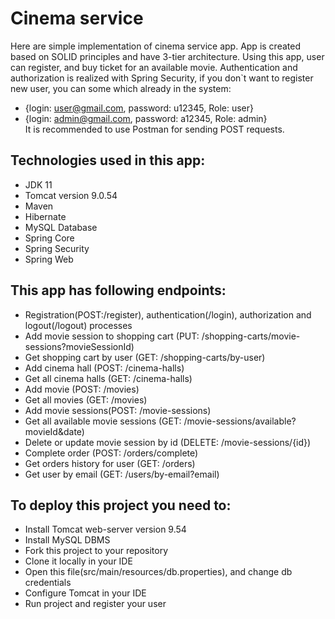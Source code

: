 # Cinema service
Here are simple implementation of cinema service app.
App is created based on SOLID principles and have 3-tier architecture.
Using this app, user can register, and buy ticket for an available movie.
Authentication and authorization is realized with Spring Security,
if you don`t want to register new user, you can some which already in the system:
- {login: user@gmail.com, password: u12345, Role: user} 
- {login: admin@gmail.com, password: a12345, Role: admin} </br>
It is recommended to use Postman for sending POST requests.

## Technologies used in this app:
- JDK 11
- Tomcat version 9.0.54
- Maven
- Hibernate
- MySQL Database
- Spring Core
- Spring Security
- Spring Web

## This app has following endpoints:
- Registration(POST:/register), authentication(/login), authorization and logout(/logout) processes
- Add movie session to shopping cart (PUT: /shopping-carts/movie-sessions?movieSessionId)
- Get shopping cart by user (GET: /shopping-carts/by-user)
- Add cinema hall (POST: /cinema-halls)
- Get all cinema halls (GET: /cinema-halls)
- Add movie (POST: /movies)
- Get all movies (GET: /movies) 
- Add movie sessions(POST: /movie-sessions)
- Get all available movie sessions (GET: /movie-sessions/available?movieId&date)
- Delete or update movie session by id (DELETE: /movie-sessions/{id})
- Complete order (POST: /orders/complete)
- Get orders history for user (GET: /orders)
- Get user by email (GET: /users/by-email?email)

## To deploy this project you need to:
- Install Tomcat web-server version 9.54
- Install MySQL DBMS
- Fork this project to your repository
- Clone it locally in your IDE
- Open this file(src/main/resources/db.properties), and change db credentials
- Configure Tomcat in your IDE
- Run project and register your user
